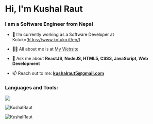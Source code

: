 <h1>Hi, I'm Kushal Raut</h1>
<h3>I am a Software Engineer from Nepal</h3>

- 🔭 I’m currently working as a Software Developer at Kotuko(https://www.kotuko.it/en/)

- 👨‍💻 All about me is at [My Website](https://rautkushal.com.np/)

- 💬 Ask me about **ReactJS, NodeJS, HTML5, CSS3, JavaScript, Web Development**

- 📫 Reach out to me: **kushalraut5@gmail.com**

<h3 align="left">Languages and Tools:</h3>
<p> 
    <img src="https://skillicons.dev/icons?i=html,css,javascript,typescript,java,react,nodejs,express,postgres,mongodb,tailwind,docker" />
</p>

<div>
<!-- <p>&nbsp;<img align="center" src="https://github-readme-stats.vercel.app/api?username=KushalRaut&show_icons=true&locale=en&theme=gotham" alt="KushalRaut" /></p> -->

<p><img align="center" src="https://github-readme-streak-stats.herokuapp.com/?user=KushalRaut&theme=gotham" alt="KushalRaut" /></p>

</div>

<p align="left">
  <img
    src="https://komarev.com/ghpvc/?username=KushalRaut"
    alt="KushalRaut"
  />
</p>
